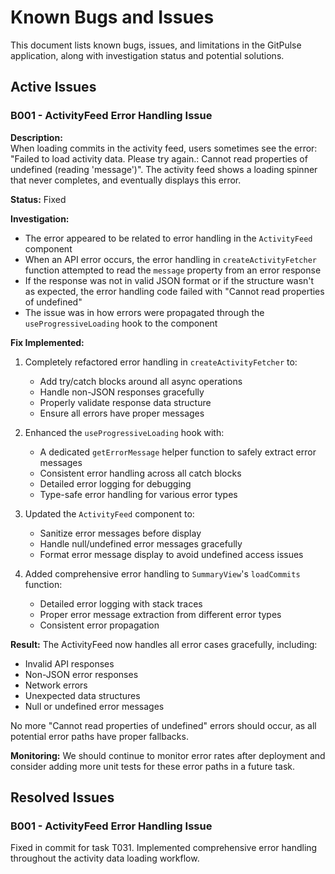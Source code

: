 # Known Bugs and Issues

This document lists known bugs, issues, and limitations in the GitPulse application, along with investigation status and potential solutions.

## Active Issues

### B001 - ActivityFeed Error Handling Issue

**Description:**  
When loading commits in the activity feed, users sometimes see the error: "Failed to load activity data. Please try again.: Cannot read properties of undefined (reading 'message')". The activity feed shows a loading spinner that never completes, and eventually displays this error.

**Status:** Fixed

**Investigation:**  
- The error appeared to be related to error handling in the `ActivityFeed` component
- When an API error occurs, the error handling in `createActivityFetcher` function attempted to read the `message` property from an error response
- If the response was not in valid JSON format or if the structure wasn't as expected, the error handling code failed with "Cannot read properties of undefined"
- The issue was in how errors were propagated through the `useProgressiveLoading` hook to the component

**Fix Implemented:**  
1. Completely refactored error handling in `createActivityFetcher` to:
   - Add try/catch blocks around all async operations
   - Handle non-JSON responses gracefully
   - Properly validate response data structure
   - Ensure all errors have proper messages

2. Enhanced the `useProgressiveLoading` hook with:
   - A dedicated `getErrorMessage` helper function to safely extract error messages
   - Consistent error handling across all catch blocks
   - Detailed error logging for debugging
   - Type-safe error handling for various error types

3. Updated the `ActivityFeed` component to:
   - Sanitize error messages before display
   - Handle null/undefined error messages gracefully
   - Format error message display to avoid undefined access issues

4. Added comprehensive error handling to `SummaryView`'s `loadCommits` function:
   - Detailed error logging with stack traces
   - Proper error message extraction from different error types
   - Consistent error propagation

**Result:**
The ActivityFeed now handles all error cases gracefully, including:
- Invalid API responses
- Non-JSON error responses
- Network errors
- Unexpected data structures
- Null or undefined error messages

No more "Cannot read properties of undefined" errors should occur, as all potential error paths have proper fallbacks.

**Monitoring:**
We should continue to monitor error rates after deployment and consider adding more unit tests for these error paths in a future task.

## Resolved Issues

### B001 - ActivityFeed Error Handling Issue
Fixed in commit for task T031. Implemented comprehensive error handling throughout the activity data loading workflow.